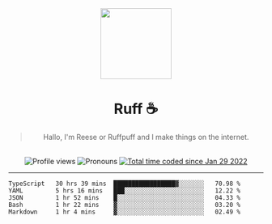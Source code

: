 <div align='center'>
  <img src='https://ruff.cafe/cdn/ruffpuff.jpg' width='140' height='140' />
  <h1>Ruff ☕️</h1>
  <blockquote>Hallo, I'm Reese or Ruffpuff and I make things on the internet.</blockquote>
  
  <br />
  
  <img alt="Profile views" src="https://komarev.com/ghpvc/?username=ruffpuff1" />
  <img alt='Pronouns' src='https://img.shields.io/endpoint?url=https://pronoundb.org/shields/61181f81be124c42b207bffd' />
  <a href="https://wakatime.com/@72bf611d-9557-4a85-aa1d-46f6a3346744"><img src="https://wakatime.com/badge/user/72bf611d-9557-4a85-aa1d-46f6a3346744.svg" alt="Total time coded since Jan 29 2022" /></a>
</div>

<hr />

<!--START_SECTION:waka-->
```text
TypeScript   30 hrs 39 mins  █████████████████▓░░░░░░░   70.98 % 
YAML         5 hrs 16 mins   ███░░░░░░░░░░░░░░░░░░░░░░   12.22 % 
JSON         1 hr 52 mins    █░░░░░░░░░░░░░░░░░░░░░░░░   04.33 % 
Bash         1 hr 22 mins    ▓░░░░░░░░░░░░░░░░░░░░░░░░   03.20 % 
Markdown     1 hr 4 mins     ▓░░░░░░░░░░░░░░░░░░░░░░░░   02.49 % 
```
<!--END_SECTION:waka-->
